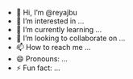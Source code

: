- 👋 Hi, I’m @reyajbu
- 👀 I’m interested in ...
- 🌱 I’m currently learning ...
- 💞️ I’m looking to collaborate on ...
- 📫 How to reach me ...
- 😄 Pronouns: ...
- ⚡ Fun fact: ...

<!---
reyajbu/reyajbu is a ✨ special ✨ repository because its `README.md` (this file) appears on your GitHub profile.
You can click the Preview link to take a look at your changes.
--->
